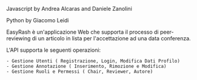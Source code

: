 Javascript by Andrea Alcaras and Daniele Zanolini

Python by Giacomo Leidi

EasyRash è un'applicazione Web che supporta il processo di peer-reviewing di un articolo in lista per l'accettazione ad una data conferenza.

L'API supporta le seguenti operazioni:

    - Gestione Utenti ( Registrazione, Login, Modifica Dati Profilo)
    - Gestione Annotazione ( Inserimento, Rimozione e Modifica)
    - Gestione Ruoli e Permessi ( Chair, Reviewer, Autore)

